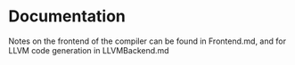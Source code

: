 # Documentation
Notes on the frontend of the compiler can be found in Frontend.md, and for LLVM code generation in LLVMBackend.md